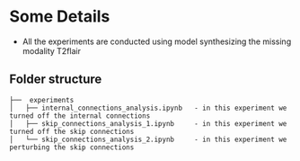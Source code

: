 
# Some Details

- All the experiments are conducted using model synthesizing the missing modality T2flair

Folder structure
--------------

```
├──  experiments               
│   ├── internal_connections_analysis.ipynb   - in this experiment we turned off the internal connections
│   ├── skip_connections_analysis_1.ipynb     - in this experiment we turned off the skip connections
│   └── skip_connections_analysis_2.ipynb     - in this experiment we perturbing the skip connections

```
